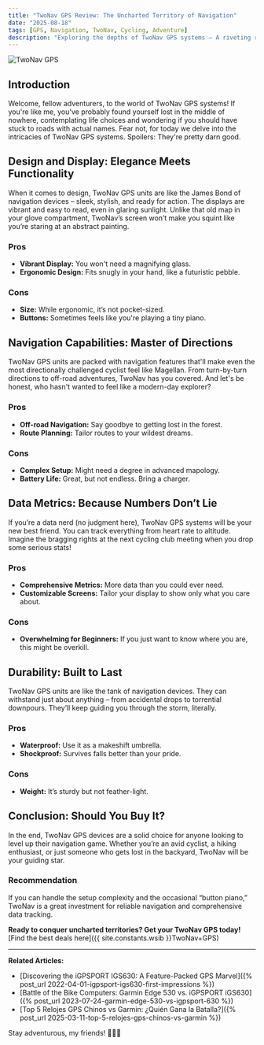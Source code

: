 ```yaml
---
title: "TwoNav GPS Review: The Uncharted Territory of Navigation"
date: "2025-08-18"
tags: [GPS, Navigation, TwoNav, Cycling, Adventure]
description: "Exploring the depths of TwoNav GPS systems – A riveting review with humor and insights!"
---
```


![TwoNav GPS](https://i.imgur.com/twoNavGPS.jpg)

## **Introduction**

Welcome, fellow adventurers, to the world of TwoNav GPS systems! If you're like me, you've probably found yourself lost in the middle of nowhere, contemplating life choices and wondering if you should have stuck to roads with actual names. Fear not, for today we delve into the intricacies of TwoNav GPS systems. Spoilers: They're pretty darn good.

## **Design and Display: Elegance Meets Functionality**

When it comes to design, TwoNav GPS units are like the James Bond of navigation devices – sleek, stylish, and ready for action. The displays are vibrant and easy to read, even in glaring sunlight. Unlike that old map in your glove compartment, TwoNav’s screen won’t make you squint like you’re staring at an abstract painting.

### **Pros**

- **Vibrant Display:** You won't need a magnifying glass.
- **Ergonomic Design:** Fits snugly in your hand, like a futuristic pebble.

### **Cons**

- **Size:** While ergonomic, it’s not pocket-sized.
- **Buttons:** Sometimes feels like you're playing a tiny piano.

## **Navigation Capabilities: Master of Directions**

TwoNav GPS units are packed with navigation features that'll make even the most directionally challenged cyclist feel like Magellan. From turn-by-turn directions to off-road adventures, TwoNav has you covered. And let's be honest, who hasn't wanted to feel like a modern-day explorer?

### **Pros**

- **Off-road Navigation:** Say goodbye to getting lost in the forest.
- **Route Planning:** Tailor routes to your wildest dreams.

### **Cons**

- **Complex Setup:** Might need a degree in advanced mapology.
- **Battery Life:** Great, but not endless. Bring a charger.

## **Data Metrics: Because Numbers Don’t Lie**

If you’re a data nerd (no judgment here), TwoNav GPS systems will be your new best friend. You can track everything from heart rate to altitude. Imagine the bragging rights at the next cycling club meeting when you drop some serious stats!

### **Pros**

- **Comprehensive Metrics:** More data than you could ever need.
- **Customizable Screens:** Tailor your display to show only what you care about.

### **Cons**

- **Overwhelming for Beginners:** If you just want to know where you are, this might be overkill.

## **Durability: Built to Last**

TwoNav GPS units are like the tank of navigation devices. They can withstand just about anything – from accidental drops to torrential downpours. They’ll keep guiding you through the storm, literally.

### **Pros**

- **Waterproof:** Use it as a makeshift umbrella.
- **Shockproof:** Survives falls better than your pride.

### **Cons**

- **Weight:** It’s sturdy but not feather-light.

## **Conclusion: Should You Buy It?**

In the end, TwoNav GPS devices are a solid choice for anyone looking to level up their navigation game. Whether you’re an avid cyclist, a hiking enthusiast, or just someone who gets lost in the backyard, TwoNav will be your guiding star.

### **Recommendation**

If you can handle the setup complexity and the occasional “button piano,” TwoNav is a great investment for reliable navigation and comprehensive data tracking.

**Ready to conquer uncharted territories? Get your TwoNav GPS today!** [Find the best deals here]({{ site.constants.wsib }}TwoNav+GPS)

---

**Related Articles:**
- [Discovering the iGPSPORT IGS630: A Feature-Packed GPS Marvel]({% post_url 2022-04-01-igpsport-igs630-first-impressions %})
- [Battle of the Bike Computers: Garmin Edge 530 vs. iGPSPORT iGS630]({% post_url 2023-07-24-garmin-edge-530-vs-igpsport-630 %})
- [Top 5 Relojes GPS Chinos vs Garmin: ¿Quién Gana la Batalla?]({% post_url 2025-03-11-top-5-relojes-gps-chinos-vs-garmin %})

Stay adventurous, my friends! 🚴‍♂️🌲